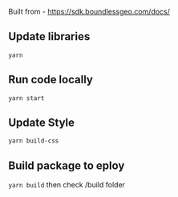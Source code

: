 Built from - https://sdk.boundlessgeo.com/docs/
## Update libraries
`yarn`

## Run code locally
`yarn start`

## Update Style
`yarn build-css`

## Build package to eploy
`yarn build`
then check /build folder
